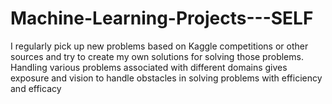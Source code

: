 # Machine-Learning-Projects---SELF
I regularly pick up new problems based on Kaggle competitions or other sources and try to create my own solutions for solving those problems. Handling various problems associated with different domains gives exposure and vision to handle obstacles in solving problems with efficiency and efficacy
